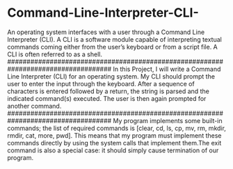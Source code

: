 # Command-Line-Interpreter-CLI-
An operating system interfaces with a user through a Command Line Interpreter
(CLI). A CLI is a software module capable of interpreting textual commands coming either from the 
user’s keyboard or from a script file. A CLI is often referred to as a shell.
###################################################################################
In this Project, I will write a Command Line Interpreter (CLI) for an operating 
system. My CLI should prompt the user to enter the input through the keyboard. After a sequence 
of characters is entered followed by a return, the string is parsed and the indicated command(s) 
executed. The user is then again prompted for another command.
###################################################################################
My program implements some built-in commands; the list of required commands is [clear, cd, ls, cp, mv, rm, mkdir, 
rmdir, cat, more, pwd]. 
This means that my program must implement these commands directly by using the system calls 
that implement them.The exit command is also a special case: it should simply cause termination of our program.

